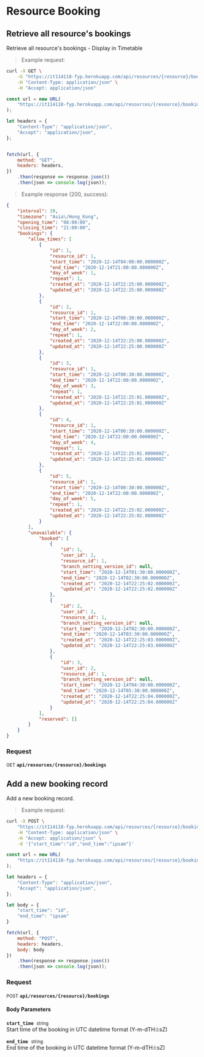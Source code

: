 # Resource Booking


## Retrieve all resource&#039;s bookings

Retrieve all resource&#039;s bookings - Display in Timetable




> Example request:

```bash
curl -X GET \
    -G "https://it114118-fyp.herokuapp.com/api/resources/{resource}/bookings" \
    -H "Content-Type: application/json" \
    -H "Accept: application/json"
```

```javascript
const url = new URL(
    "https://it114118-fyp.herokuapp.com/api/resources/{resource}/bookings"
);

let headers = {
    "Content-Type": "application/json",
    "Accept": "application/json",
};


fetch(url, {
    method: "GET",
    headers: headers,
})
    .then(response => response.json())
    .then(json => console.log(json));
```


> Example response (200, success):

```json
{
    "interval": 30,
    "timezone": "Asia\/Hong_Kong",
    "opening_time": "08:00:00",
    "closing_time": "21:00:00",
    "bookings": {
        "allow_times": [
            {
                "id": 1,
                "resource_id": 1,
                "start_time": "2020-12-14T04:00:00.000000Z",
                "end_time": "2020-12-14T21:00:00.000000Z",
                "day_of_week": 1,
                "repeat": 1,
                "created_at": "2020-12-14T22:25:00.000000Z",
                "updated_at": "2020-12-14T22:25:00.000000Z"
            },
            {
                "id": 2,
                "resource_id": 1,
                "start_time": "2020-12-14T00:30:00.000000Z",
                "end_time": "2020-12-14T22:00:00.000000Z",
                "day_of_week": 2,
                "repeat": 1,
                "created_at": "2020-12-14T22:25:00.000000Z",
                "updated_at": "2020-12-14T22:25:00.000000Z"
            },
            {
                "id": 3,
                "resource_id": 1,
                "start_time": "2020-12-14T00:30:00.000000Z",
                "end_time": "2020-12-14T22:00:00.000000Z",
                "day_of_week": 3,
                "repeat": 1,
                "created_at": "2020-12-14T22:25:01.000000Z",
                "updated_at": "2020-12-14T22:25:01.000000Z"
            },
            {
                "id": 4,
                "resource_id": 1,
                "start_time": "2020-12-14T00:30:00.000000Z",
                "end_time": "2020-12-14T22:00:00.000000Z",
                "day_of_week": 4,
                "repeat": 1,
                "created_at": "2020-12-14T22:25:01.000000Z",
                "updated_at": "2020-12-14T22:25:01.000000Z"
            },
            {
                "id": 5,
                "resource_id": 1,
                "start_time": "2020-12-14T00:30:00.000000Z",
                "end_time": "2020-12-14T22:00:00.000000Z",
                "day_of_week": 5,
                "repeat": 1,
                "created_at": "2020-12-14T22:25:02.000000Z",
                "updated_at": "2020-12-14T22:25:02.000000Z"
            }
        ],
        "unavailable": {
            "booked": [
                {
                    "id": 1,
                    "user_id": 2,
                    "resource_id": 1,
                    "branch_setting_version_id": null,
                    "start_time": "2020-12-14T01:30:00.000000Z",
                    "end_time": "2020-12-14T02:30:00.000000Z",
                    "created_at": "2020-12-14T22:25:02.000000Z",
                    "updated_at": "2020-12-14T22:25:02.000000Z"
                },
                {
                    "id": 2,
                    "user_id": 2,
                    "resource_id": 1,
                    "branch_setting_version_id": null,
                    "start_time": "2020-12-14T02:30:00.000000Z",
                    "end_time": "2020-12-14T03:30:00.000000Z",
                    "created_at": "2020-12-14T22:25:03.000000Z",
                    "updated_at": "2020-12-14T22:25:03.000000Z"
                },
                {
                    "id": 3,
                    "user_id": 2,
                    "resource_id": 1,
                    "branch_setting_version_id": null,
                    "start_time": "2020-12-14T04:30:00.000000Z",
                    "end_time": "2020-12-14T05:30:00.000000Z",
                    "created_at": "2020-12-14T22:25:04.000000Z",
                    "updated_at": "2020-12-14T22:25:04.000000Z"
                }
            ],
            "reserved": []
        }
    }
}
```

### Request
<small class="badge badge-green">GET</small>
 **`api/resources/{resource}/bookings`**



## Add a new booking record

Add a new booking record.




> Example request:

```bash
curl -X POST \
    "https://it114118-fyp.herokuapp.com/api/resources/{resource}/bookings" \
    -H "Content-Type: application/json" \
    -H "Accept: application/json" \
    -d '{"start_time":"id","end_time":"ipsam"}'

```

```javascript
const url = new URL(
    "https://it114118-fyp.herokuapp.com/api/resources/{resource}/bookings"
);

let headers = {
    "Content-Type": "application/json",
    "Accept": "application/json",
};

let body = {
    "start_time": "id",
    "end_time": "ipsam"
}

fetch(url, {
    method: "POST",
    headers: headers,
    body: body
})
    .then(response => response.json())
    .then(json => console.log(json));
```



### Request
<small class="badge badge-black">POST</small>
 **`api/resources/{resource}/bookings`**

<h4 class="fancy-heading-panel"><b>Body Parameters</b></h4>
<code><b>start_time</b></code>&nbsp; <small>string</small>     <br>
    Start time of the booking in UTC datetime format (Y-m-dTH:i:sZ)

<code><b>end_time</b></code>&nbsp; <small>string</small>     <br>
    End time of the booking in UTC datetime format (Y-m-dTH:i:sZ)




